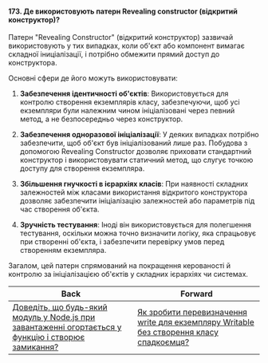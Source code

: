 #### 173. Де використовують патерн Revealing constructor (відкритий конструктор)?

Патерн "Revealing Constructor" (відкритий конструктор) зазвичай використовують у тих випадках, коли об'єкт або компонент вимагає складної іниціалізації, і потрібно обмежити прямий доступ до конструктора. 

Основні сфери де його можуть використовувати:

1. **Забезпечення ідентичності об'єктів**: Використовується для контролю створення екземплярів класу, забезпечуючи, щоб усі екземпляри були належним чином ініціалізовані через певний метод, а не безпосередньо через конструктор.

2. **Забезпечення одноразової ініціалізації**: У деяких випадках потрібно забезпечити, щоб об'єкт був ініціалізований лише раз. Побудова з допомогою Revealing Constructor дозволяє приховати стандартний конструктор і використовувати статичний метод, що слугує точкою доступу для створення екземпляра.

3. **Збільшення гнучкості в ієрархіях класів**: При наявності складних залежностей між класами використання відкритого конструктора дозволяє забезпечити ініціалізацію залежностей або параметрів під час створення об'єкта.

4. **Зручність тестування**: Іноді він використовується для полегшення тестування, оскільки можна точно визначити логіку, яка спрацьовує при створенні об'єкта, і забезпечити перевірку умов перед створенням екземпляра.

Загалом, цей патерн спрямований на покращення керованості й контролю за ініціалізацією об'єктів у складних ієрархіях чи системах.

| Back | Forward |
|---|---|
| [Доведіть, що будь-який модуль у Node.js при завантаженні огортається у функцію і створює замикання?](/ua/strong-middle/questions-for-a-systems-programmer/is-every-module-in-nodejs-wrapped-into-a-function-and-creates-closures-when-loaded.md)  | [Як зробити перевизначення write для екземпляру Writable без створення класу спадкоємця?](/ua/strong-middle/questions-for-a-systems-programmer/how-to-override-the-write-method-for-an-instance-of-writable-without-subclassing.md) |